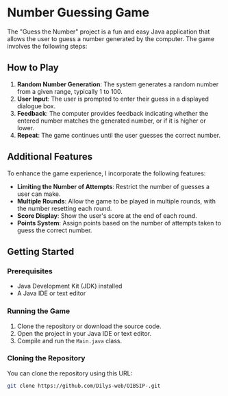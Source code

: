 # Number Guessing Game

The "Guess the Number" project is a fun and easy Java application that allows the user to guess a number generated by the computer. The game involves the following steps:

## How to Play

1. **Random Number Generation**: The system generates a random number from a given range, typically 1 to 100.
2. **User Input**: The user is prompted to enter their guess in a displayed dialogue box.
3. **Feedback**: The computer provides feedback indicating whether the entered number matches the generated number, or if it is higher or lower.
4. **Repeat**: The game continues until the user guesses the correct number.

## Additional Features

To enhance the game experience, I incorporate the following features:

- **Limiting the Number of Attempts**: Restrict the number of guesses a user can make.
- **Multiple Rounds**: Allow the game to be played in multiple rounds, with the number resetting each round.
- **Score Display**: Show the user's score at the end of each round.
- **Points System**: Assign points based on the number of attempts taken to guess the correct number.

## Getting Started

### Prerequisites

- Java Development Kit (JDK) installed
- A Java IDE or text editor

### Running the Game

1. Clone the repository or download the source code.
2. Open the project in your Java IDE or text editor.
3. Compile and run the `Main.java` class.

### Cloning the Repository

You can clone the repository using this URL:

```bash
git clone https://github.com/Dilys-web/OIBSIP-.git